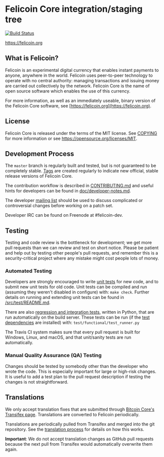 Felicoin Core integration/staging tree
=====================================

[![Build Status](https://travis-ci.org/felicoin-project/felicoin.svg?branch=master)](https://travis-ci.org/felicoin-project/felicoin)

https://felicoin.org

What is Felicoin?
----------------

Felicoin is an experimental digital currency that enables instant payments to
anyone, anywhere in the world. Felicoin uses peer-to-peer technology to operate
with no central authority: managing transactions and issuing money are carried
out collectively by the network. Felicoin Core is the name of open source
software which enables the use of this currency.

For more information, as well as an immediately useable, binary version of
the Felicoin Core software, see [https://felicoin.org](https://felicoin.org).

License
-------

Felicoin Core is released under the terms of the MIT license. See [COPYING](COPYING) for more
information or see https://opensource.org/licenses/MIT.

Development Process
-------------------

The `master` branch is regularly built and tested, but is not guaranteed to be
completely stable. [Tags](https://github.com/felicoin-project/felicoin/tags) are created
regularly to indicate new official, stable release versions of Felicoin Core.

The contribution workflow is described in [CONTRIBUTING.md](CONTRIBUTING.md)
and useful hints for developers can be found in [doc/developer-notes.md](doc/developer-notes.md).

The developer [mailing list](https://groups.google.com/forum/#!forum/felicoin-dev)
should be used to discuss complicated or controversial changes before working
on a patch set.

Developer IRC can be found on Freenode at #felicoin-dev.

Testing
-------

Testing and code review is the bottleneck for development; we get more pull
requests than we can review and test on short notice. Please be patient and help out by testing
other people's pull requests, and remember this is a security-critical project where any mistake might cost people
lots of money.

### Automated Testing

Developers are strongly encouraged to write [unit tests](src/test/README.md) for new code, and to
submit new unit tests for old code. Unit tests can be compiled and run
(assuming they weren't disabled in configure) with: `make check`. Further details on running
and extending unit tests can be found in [/src/test/README.md](/src/test/README.md).

There are also [regression and integration tests](/test), written
in Python, that are run automatically on the build server.
These tests can be run (if the [test dependencies](/test) are installed) with: `test/functional/test_runner.py`

The Travis CI system makes sure that every pull request is built for Windows, Linux, and macOS, and that unit/sanity tests are run automatically.

### Manual Quality Assurance (QA) Testing

Changes should be tested by somebody other than the developer who wrote the
code. This is especially important for large or high-risk changes. It is useful
to add a test plan to the pull request description if testing the changes is
not straightforward.

Translations
------------

We only accept translation fixes that are submitted through [Bitcoin Core's Transifex page](https://www.transifex.com/projects/p/bitcoin/).
Translations are converted to Felicoin periodically.

Translations are periodically pulled from Transifex and merged into the git repository. See the
[translation process](doc/translation_process.md) for details on how this works.

**Important**: We do not accept translation changes as GitHub pull requests because the next
pull from Transifex would automatically overwrite them again.
